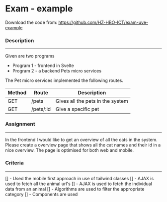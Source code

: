 # Exam - example

Download the code from: https://github.com/HZ-HBO-ICT/exam-uve-example

### Description

---

Given are two programs

- Program 1 - frontend in Svelte
- Program 2 - a backend Pets micro services

The Pet micro services implemented the following routes.

| Method | Route | Description |
| --- | --- | --- |
| GET | /pets | Gives all the pets in the system |
| GET | /pets/:id | Give a specific pet |

### Assignment

---

In the frontend I would like to get an overview of all the cats in the system. Please create a overview page that shows all the cat names and their id in a nice overview. The page is optimised for both web and mobile.

### Criteria

---

[] - Used the mobile first approach in use of tailwind classes
[] - AJAX is used to fetch all the animal url's
[] - AJAX is used to fetch the individual data from an animal
[] - Algorithms are used to filter the appropriate category
[] - Components are used